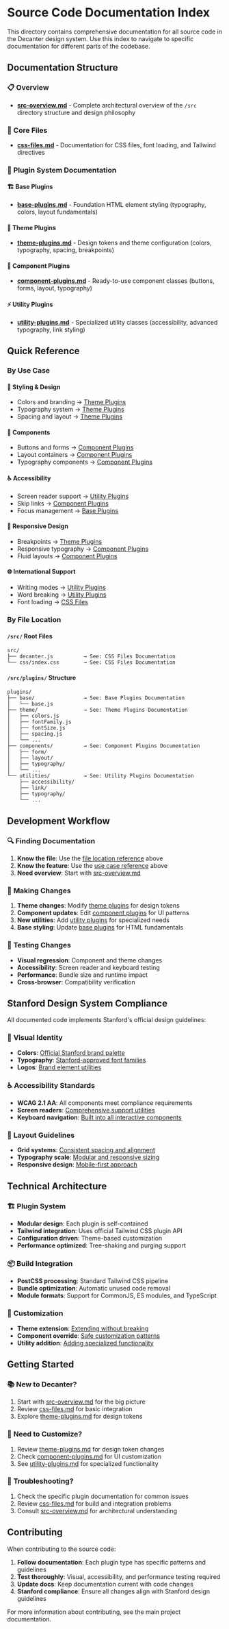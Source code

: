# Source Code Documentation Index

This directory contains comprehensive documentation for all source code in the Decanter design system. Use this index to navigate to specific documentation for different parts of the codebase.

## Documentation Structure

### 📋 Overview
- **[src-overview.md](./src-overview.md)** - Complete architectural overview of the `/src` directory structure and design philosophy

### 🎨 Core Files
- **[css-files.md](./css-files.md)** - Documentation for CSS files, font loading, and Tailwind directives

### 🔧 Plugin System Documentation

#### 🏗️ Base Plugins
- **[base-plugins.md](./base-plugins.md)** - Foundation HTML element styling (typography, colors, layout fundamentals)

#### 🎯 Theme Plugins  
- **[theme-plugins.md](./theme-plugins.md)** - Design tokens and theme configuration (colors, typography, spacing, breakpoints)

#### 🧩 Component Plugins
- **[component-plugins.md](./component-plugins.md)** - Ready-to-use component classes (buttons, forms, layout, typography)

#### ⚡ Utility Plugins
- **[utility-plugins.md](./utility-plugins.md)** - Specialized utility classes (accessibility, advanced typography, link styling)

## Quick Reference

### By Use Case

#### 🎨 **Styling & Design**
- Colors and branding → [Theme Plugins](./theme-plugins.md#colors-js)
- Typography system → [Theme Plugins](./theme-plugins.md#typography-system-integration)
- Spacing and layout → [Theme Plugins](./theme-plugins.md#spacing-js)

#### 🧩 **Components**
- Buttons and forms → [Component Plugins](./component-plugins.md#form-components)
- Layout containers → [Component Plugins](./component-plugins.md#layout-components)
- Typography components → [Component Plugins](./component-plugins.md#typography-components)

#### ♿ **Accessibility**
- Screen reader support → [Utility Plugins](./utility-plugins.md#accessibility-utilities)
- Skip links → [Component Plugins](./component-plugins.md#accessibility-components)
- Focus management → [Base Plugins](./base-plugins.md#accessibility-considerations)

#### 📱 **Responsive Design**
- Breakpoints → [Theme Plugins](./theme-plugins.md#screens-js)
- Responsive typography → [Component Plugins](./component-plugins.md#typography-components)
- Fluid layouts → [Component Plugins](./component-plugins.md#layout-components)

#### 🌐 **International Support**
- Writing modes → [Utility Plugins](./utility-plugins.md#typography-utilities)
- Word breaking → [Utility Plugins](./utility-plugins.md#typography-utilities)
- Font loading → [CSS Files](./css-files.md#font-loading-strategy)

### By File Location

#### `/src/` Root Files
```
src/
├── decanter.js          → See: CSS Files Documentation
└── css/index.css        → See: CSS Files Documentation
```

#### `/src/plugins/` Structure
```
plugins/
├── base/                → See: Base Plugins Documentation
│   └── base.js
├── theme/               → See: Theme Plugins Documentation  
│   ├── colors.js
│   ├── fontFamily.js
│   ├── fontSize.js
│   ├── spacing.js
│   └── ...
├── components/          → See: Component Plugins Documentation
│   ├── form/
│   ├── layout/
│   ├── typography/
│   └── ...
└── utilities/           → See: Utility Plugins Documentation
    ├── accessibility/
    ├── link/
    ├── typography/
    └── ...
```

## Development Workflow

### 🔍 **Finding Documentation**
1. **Know the file**: Use the [file location reference](#by-file-location) above
2. **Know the feature**: Use the [use case reference](#by-use-case) above
3. **Need overview**: Start with [src-overview.md](./src-overview.md)

### 📝 **Making Changes**
1. **Theme changes**: Modify [theme plugins](./theme-plugins.md) for design tokens
2. **Component updates**: Edit [component plugins](./component-plugins.md) for UI patterns
3. **New utilities**: Add [utility plugins](./utility-plugins.md) for specialized needs
4. **Base styling**: Update [base plugins](./base-plugins.md) for HTML fundamentals

### 🧪 **Testing Changes**
- **Visual regression**: Component and theme changes
- **Accessibility**: Screen reader and keyboard testing
- **Performance**: Bundle size and runtime impact
- **Cross-browser**: Compatibility verification

## Stanford Design System Compliance

All documented code implements Stanford's official design guidelines:

### 🎨 **Visual Identity**
- **Colors**: [Official Stanford brand palette](./theme-plugins.md#stanford-brand-colors)
- **Typography**: [Stanford-approved font families](./theme-plugins.md#fontfamily-js)
- **Logos**: [Brand element utilities](./component-plugins.md#logo)

### ♿ **Accessibility Standards**
- **WCAG 2.1 AA**: All components meet compliance requirements
- **Screen readers**: [Comprehensive support utilities](./utility-plugins.md#accessibility-utilities)
- **Keyboard navigation**: [Built into all interactive components](./component-plugins.md#accessibility-standards)

### 📐 **Layout Guidelines**
- **Grid systems**: [Consistent spacing and alignment](./component-plugins.md#layout-components)
- **Typography scale**: [Modular and responsive sizing](./component-plugins.md#typography-components)
- **Responsive design**: [Mobile-first approach](./theme-plugins.md#responsive-design-with-theme)

## Technical Architecture

### 🏗️ **Plugin System**
- **Modular design**: Each plugin is self-contained
- **Tailwind integration**: Uses official Tailwind CSS plugin API
- **Configuration driven**: Theme-based customization
- **Performance optimized**: Tree-shaking and purging support

### 📦 **Build Integration**
- **PostCSS processing**: Standard Tailwind CSS pipeline
- **Bundle optimization**: Automatic unused code removal
- **Module formats**: Support for CommonJS, ES modules, and TypeScript

### 🔧 **Customization**
- **Theme extension**: [Extending without breaking](./theme-plugins.md#customization-strategies)
- **Component override**: [Safe customization patterns](./component-plugins.md#integration-patterns)
- **Utility addition**: [Adding specialized functionality](./utility-plugins.md#custom-utility-creation)

## Getting Started

### 📚 **New to Decanter?**
1. Start with [src-overview.md](./src-overview.md) for the big picture
2. Review [css-files.md](./css-files.md) for basic integration
3. Explore [theme-plugins.md](./theme-plugins.md) for design tokens

### 🔧 **Need to Customize?**
1. Review [theme-plugins.md](./theme-plugins.md) for design token changes
2. Check [component-plugins.md](./component-plugins.md) for UI customization
3. See [utility-plugins.md](./utility-plugins.md) for specialized functionality

### 🐛 **Troubleshooting?**
1. Check the specific plugin documentation for common issues
2. Review [css-files.md](./css-files.md) for build and integration problems
3. Consult [src-overview.md](./src-overview.md) for architectural understanding

## Contributing

When contributing to the source code:

1. **Follow documentation**: Each plugin type has specific patterns and guidelines
2. **Test thoroughly**: Visual, accessibility, and performance testing required
3. **Update docs**: Keep documentation current with code changes
4. **Stanford compliance**: Ensure all changes align with Stanford design guidelines

For more information about contributing, see the main project documentation.

